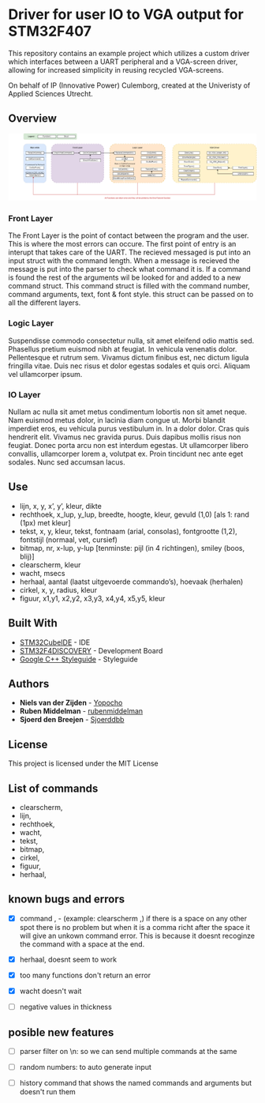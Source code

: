 # Driver for user IO to VGA output for STM32F407

This repository contains an example project which utilizes a custom driver which interfaces between a UART peripheral and a VGA-screen driver, allowing for increased simplicity in reusing recycled VGA-screens.

On behalf of IP (Innovative Power) Culemborg, created at the Univeristy of Applied Sciences Utrecht.

## Overview
![image1](images/Functioneel_Schema.png)


### Front Layer

The Front Layer is the point of contact between the program and the user. This is where the most errors can occure. The first point of entry is an interupt that takes care of the UART. The recieved messaged is put into an input struct with the command length. When a message is recieved the message is put into the parser to check what command it is. If a command is found the rest of the arguments wil be looked for and added to a new command struct. This command struct is filled with the command number, command arguments, text, font & font style. this struct can be passed on to all the different layers.

### Logic Layer

Suspendisse commodo consectetur nulla, sit amet eleifend odio mattis sed. Phasellus pretium euismod nibh at feugiat. In vehicula venenatis dolor. Pellentesque et rutrum sem. Vivamus dictum finibus est, nec dictum ligula fringilla vitae. Duis nec risus et dolor egestas sodales et quis orci. Aliquam vel ullamcorper ipsum.


### IO Layer

Nullam ac nulla sit amet metus condimentum lobortis non sit amet neque. Nam euismod metus dolor, in lacinia diam congue ut. Morbi blandit imperdiet eros, eu vehicula purus vestibulum in. In a dolor dolor. Cras quis hendrerit elit. Vivamus nec gravida purus. Duis dapibus mollis risus non feugiat. Donec porta arcu non est interdum egestas. Ut ullamcorper libero convallis, ullamcorper lorem a, volutpat ex. Proin tincidunt nec ante eget sodales. Nunc sed accumsan lacus.


## Use

- lijn, x, y, x’, y’, kleur, dikte
- rechthoek, x_lup, y_lup, breedte, hoogte, kleur, gevuld (1,0) [als 1: rand (1px) met kleur]
- tekst, x, y, kleur, tekst, fontnaam (arial, consolas), fontgrootte (1,2), fontstijl (normaal, vet, cursief)
- bitmap, nr, x-lup, y-lup  [tenminste: pijl (in 4 richtingen), smiley (boos, blij)]
- clearscherm, kleur
- wacht, msecs
- herhaal, aantal (laatst uitgevoerde commando’s), hoevaak (herhalen)
- cirkel, x, y, radius, kleur
- figuur, x1,y1, x2,y2, x3,y3, x4,y4, x5,y5, kleur


## Built With

* [STM32CubeIDE](https://www.st.com/en/development-tools/stm32cubeide.html) - IDE 
* [STM32F4DISCOVERY](https://www.st.com/en/evaluation-tools/stm32f4discovery.html) - Development Board
* [Google C++ Styleguide](https://google.github.io/styleguide/cppguide.html#Constant_Names) - Styleguide

## Authors

* **Niels van der Zijden** - [Yopocho](https://github.com/yopocho)
* **Ruben Middelman** - [rubenmiddelman](https://github.com/rubenmiddelman) 
* **Sjoerd den Breejen** - [Sjoerddbb](https://github.com/Sjoerddbb) 

## License

This project is licensed under the MIT License

## List of commands
- clearscherm,
- lijn,
- rechthoek,
- wacht,
- tekst,
- bitmap,
- cirkel,
- figuur,
- herhaal,

## known bugs and errors
- [x] command , 
        - (example: clearscherm ,) if there is a space on any other spot there is no problem but when it is a comma richt after the space it will give an unkown command error. This is because it doesnt recoginze the command with a space at the end.
- [x] herhaal, doesnt seem to work
- [x] too many functions don't return an error
- [x] wacht doesn't wait
- [ ] negative values in thickness


## posible new features
- [ ] parser filter on \n: so we can send multiple commands at the same 
- [ ] random numbers: to auto generate input
- [ ] history command that shows the named commands and arguments but doesn't run them





